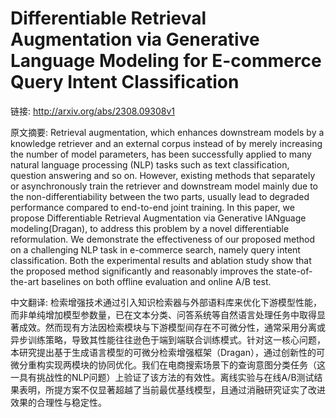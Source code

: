 # Differentiable Retrieval Augmentation via Generative Language Modeling for E-commerce Query Intent Classification

链接: http://arxiv.org/abs/2308.09308v1

原文摘要:
Retrieval augmentation, which enhances downstream models by a knowledge
retriever and an external corpus instead of by merely increasing the number of
model parameters, has been successfully applied to many natural language
processing (NLP) tasks such as text classification, question answering and so
on. However, existing methods that separately or asynchronously train the
retriever and downstream model mainly due to the non-differentiability between
the two parts, usually lead to degraded performance compared to end-to-end
joint training. In this paper, we propose Differentiable Retrieval Augmentation
via Generative lANguage modeling(Dragan), to address this problem by a novel
differentiable reformulation. We demonstrate the effectiveness of our proposed
method on a challenging NLP task in e-commerce search, namely query intent
classification. Both the experimental results and ablation study show that the
proposed method significantly and reasonably improves the state-of-the-art
baselines on both offline evaluation and online A/B test.

中文翻译:
检索增强技术通过引入知识检索器与外部语料库来优化下游模型性能，而非单纯增加模型参数量，已在文本分类、问答系统等自然语言处理任务中取得显著成效。然而现有方法因检索模块与下游模型间存在不可微分性，通常采用分离或异步训练策略，导致其性能往往逊色于端到端联合训练模式。针对这一核心问题，本研究提出基于生成语言模型的可微分检索增强框架（Dragan），通过创新性的可微分重构实现两模块的协同优化。我们在电商搜索场景下的查询意图分类任务（这一具有挑战性的NLP问题）上验证了该方法的有效性。离线实验与在线A/B测试结果表明，所提方案不仅显著超越了当前最优基线模型，且通过消融研究证实了改进效果的合理性与稳定性。
